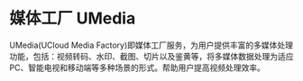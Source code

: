 # 媒体工厂 UMedia



UMedia(UCloud Media
Factory)即媒体工厂服务，为用户提供丰富的多媒体处理功能，包括：视频转码、水印、截图、切片以及鉴黄等，将多媒体数据处理为适应PC、智能电视和移动端等多种场景的形式。帮助用户提高视频处理效率。




